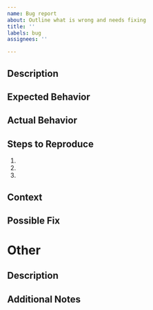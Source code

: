 ```yaml
---
name: Bug report
about: Outline what is wrong and needs fixing
title: ''
labels: bug
assignees: ''

---
```


## Description
<!-- Provide a more detailed introduction to the issue itself, and why you consider it to be a bug -->

## Expected Behavior
<!-- Tell us what should happen -->

## Actual Behavior
<!-- Tell us what actually happens -->

## Steps to Reproduce
<!-- Provide a link to a live example, or an unambiguous set of steps to -->
<!-- reproduce this bug. Include code to reproduce, if relevant -->
1. 
2. 
3. 


## Context
<!-- How has this bug affected you? What were you trying to accomplish? -->

## Possible Fix
<!-- Not obligatory, but suggest a fix or reason for the bug. If none can be provided, delete this section -->

# Other

## Description
<!-- Provide a more detailed introduction to the issue itself -->

## Additional Notes
<!-- Add any supplementary information that would help get this issue completed here -->
<!-- This includes implementation details or anything of that nature -->
